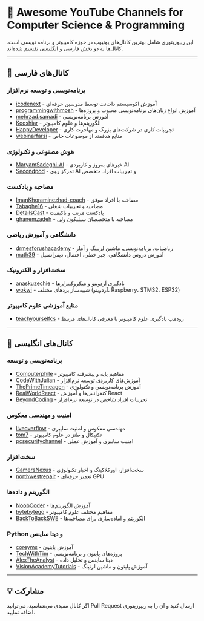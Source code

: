 # 🌟 Awesome YouTube Channels for Computer Science & Programming

این ریپوزیتوری شامل بهترین کانال‌های یوتیوب در حوزه کامپیوتر و برنامه نویسی است. کانال‌ها به دو بخش فارسی و انگلیسی تقسیم شده‌اند.

---

## 📌 کانال‌های فارسی

### برنامه‌نویسی و توسعه نرم‌افزار
- [icodenext](https://youtube.com/@icodenext) - آموزش اکوسیستم دات‌نت توسط مدرسین حرفه‌ای
- [programmingwithmosh](https://youtube.com/@programmingwithmosh) - آموزش انواع زبان‌های برنامه‌نویسی محبوب و پروژه‌ها
- [mehrzad.samadi](https://youtube.com/@mehrzad.samadi) - آموزش برنامه‌نویسی
- [Kooshiar](https://youtube.com/@Kooshiar?si=joBK8Mnq0itoPp-w) - الگوریتم‌ها و علوم کامپیوتر
- [HappyDeveloper](https://youtube.com/@HappyDeveloper) - تجربیات کاری در شرکت‌های بزرگ و مهاجرت کاری
- [webinarfarsi](https://youtube.com/@webinarfarsi) - منابع هدفمند از موضوعات خاص

### هوش مصنوعی و تکنولوژی
- [MaryamSadeghi-AI](https://youtube.com/@MaryamSadeghi-AI) - خبرهای به‌روز و کاربردی AI
- [Secondpod](https://youtube.com/@Secondpod/videos) - تمرکز روی AI و تجربیات افراد متخصص

### مصاحبه و پادکست
- [ImanKhoraminezhad-coach](https://youtube.com/@ImanKhoraminezhad-coach) - مصاحبه با افراد موفق
- [Tabaghe16](https://youtube.com/@Tabaghe16) - مصاحبه و تجربیات شغلی
- [DetailsCast](https://youtube.com/@DetailsCast/videos) - پادکست مرتب و باکیفیت
- [ghanemzadeh](https://youtube.com/@ghanemzadeh) - مصاحبه با متخصصان سیلیکون ولی

### دانشگاهی و آموزش ریاضی
- [drmesforushacademy](https://youtube.com/@drmesforushacademy) - ریاضیات، برنامه‌نویسی، ماشین لرنینگ و آمار
- [math39](https://youtube.com/@math39) - آموزش دروس دانشگاهی، جبر خطی، احتمال، دیفرانسیل

### سخت‌افزار و الکترونیک
- [anaskuzechie](https://youtube.com/@anaskuzechie?si=YQLSsYidSCaksTyD) - یادگیری آردوینو و میکروکنترلرها
- [wokwi](https://wokwi.com/) - شبیه‌ساز بردهای مختلف (آردوینو، Raspberry، STM32، ESP32)

### منابع آموزشی علوم کامپیوتر
- [teachyourselfcs](http://teachyourselfcs.com) - رودمپ یادگیری علوم کامپیوتر با معرفی کانال‌های مرتبط

---

## 📌 کانال‌های انگلیسی

### برنامه‌نویسی و توسعه
- [Computerphile](https://www.youtube.com/@Computerphile) - مفاهیم پایه و پیشرفته کامپیوتر
- [CodeWithJulian](https://www.youtube.com/@CodeWithJulian) - آموزش‌های کاربردی توسعه نرم‌افزار
- [ThePrimeTimeagen](https://www.youtube.com/@ThePrimeTimeagen) - آموزش برنامه‌نویسی و تکنولوژی
- [RealWorldReact](https://youtube.com/@RealWorldReact/videos) - کنفرانس‌ها و آموزش React
- [BeyondCoding](https://youtube.com/@BeyondCoding) - تجربیات افراد شاخص در توسعه نرم‌افزار

### امنیت و مهندسی معکوس
- [liveoverflow](https://youtube.com/@liveoverflow) - مهندسی معکوس و امنیت سایبری
- [tom7](https://youtube.com/@tom7) - تکنیکال و طنز در علوم کامپیوتر
- [pcsecuritychannel](https://www.youtube.com/@pcsecuritychannel) - امنیت سایبری و آموزش عملی

### سخت‌افزار
- [GamersNexus](https://youtube.com/@GamersNexus) - سخت‌افزار، اورکلاکینگ و اخبار تکنولوژی
- [northwestrepair](https://www.youtube.com/@northwestrepair) - تعمیر حرفه‌ای GPU

### الگوریتم و داده‌ها
- [NoobCoder](https://www.youtube.com/@NoobCoder) - آموزش الگوریتم‌ها
- [bytebytego](https://youtube.com/@bytebytego?si=qloQLaeAL_rfhXn5) - مفاهیم مختلف علوم کامپیوتر
- [BackToBackSWE](https://www.youtube.com/@BackToBackSWE) - الگوریتم و آماده‌سازی برای مصاحبه‌ها

### Python و دیتا ساینس
- [coreyms](https://www.youtube.com/@coreyms) - آموزش پایتون
- [TechWithTim](https://www.youtube.com/@TechWithTim) - پروژه‌های پایتون و برنامه‌نویسی
- [AlexTheAnalyst](https://www.youtube.com/@AlexTheAnalyst) - دیتا ساینس و تحلیل داده
- [VisionAcademyTutorials](https://www.youtube.com/@VisionAcademyTutorials) - آموزش پایتون و ماشین لرنینگ

---

## 💡 مشارکت
اگر کانال مفیدی می‌شناسید، می‌توانید Pull Request ارسال کنید و آن را به ریپوزیتوری اضافه نمایید.
